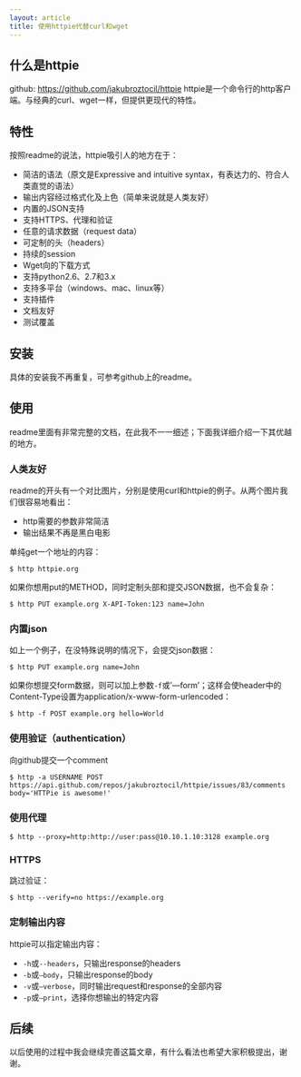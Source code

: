 ```yaml
---
layout: article
title: 使用httpie代替curl和wget
---
```


## 什么是httpie
github: https://github.com/jakubroztocil/httpie
httpie是一个命令行的http客户端。与经典的curl、wget一样，但提供更现代的特性。

## 特性
按照readme的说法，httpie吸引人的地方在于：
* 简洁的语法（原文是Expressive and intuitive syntax，有表达力的、符合人类直觉的语法）
* 输出内容经过格式化及上色（简单来说就是人类友好）
* 内置的JSON支持
* 支持HTTPS、代理和验证
* 任意的请求数据（request data）
* 可定制的头（headers）
* 持续的session
* Wget向的下载方式
* 支持python2.6、2.7和3.x
* 支持多平台（windows、mac、linux等）
* 支持插件
* 文档友好
* 测试覆盖

## 安装
具体的安装我不再重复，可参考github上的readme。

## 使用
readme里面有非常完整的文档，在此我不一一细述；下面我详细介绍一下其优越的地方。

### 人类友好
readme的开头有一个对比图片，分别是使用curl和httpie的例子。从两个图片我们很容易地看出：
* http需要的参数非常简洁
* 输出结果不再是黑白电影

单纯get一个地址的内容：

```
$ http httpie.org
```

如果你想用put的METHOD，同时定制头部和提交JSON数据，也不会复杂：

```
$ http PUT example.org X-API-Token:123 name=John
```

### 内置json
如上一个例子，在没特殊说明的情况下，会提交json数据：

```
$ http PUT example.org name=John
```

如果你想提交form数据，则可以加上参数`-f`或’—form’；这样会使header中的Content-Type设置为application/x-www-form-urlencoded：

```
$ http -f POST example.org hello=World
```

### 使用验证（authentication）
向github提交一个comment

```
$ http -a USERNAME POST https://api.github.com/repos/jakubroztocil/httpie/issues/83/comments body='HTTPie is awesome!'
```

### 使用代理

```
$ http --proxy=http:http://user:pass@10.10.1.10:3128 example.org
```

### HTTPS

跳过验证：
```
$ http --verify=no https://example.org
```

### 定制输出内容
httpie可以指定输出内容：
* `-h`或`--headers`，只输出response的headers
* `-b`或`—body`，只输出response的body
* `-v`或`—verbose`，同时输出request和response的全部内容
* `-p`或`—print`，选择你想输出的特定内容

## 后续
以后使用的过程中我会继续完善这篇文章，有什么看法也希望大家积极提出，谢谢。

